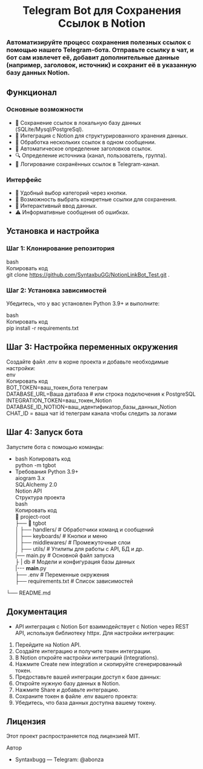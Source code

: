 <h1 align="center">Telegram Bot для Сохранения Ссылок в Notion</h1>

### Автоматизируйте процесс сохранения полезных ссылок с помощью нашего Telegram-бота. Отправьте ссылку в чат, и бот сам извлечет её, добавит дополнительные данные (например, заголовок, источник) и сохранит её в указанную базу данных Notion.
## Функционал  
### Основные возможности
- 💾 Сохранение ссылок в локальную базу данных (SQLite/Mysql/PostgreSql).
- 📝 Интеграция с Notion для структурированного хранения данных.
- 🔗 Обработка нескольких ссылок в одном сообщении.
- 📑 Автоматическое определение заголовков ссылок.
- 🔍 Определение источника (канал, пользователь, группа).
- 📝 Логирование сохранённых ссылок в Telegram-канал.
### Интерфейс
- 📂 Удобный выбор категорий через кнопки.
- 🎯 Возможность выбрать конкретные ссылки для сохранения.
- 🤖 Интерактивный ввод данных.
- ⚠️ Информативные сообщения об ошибках.
## Установка и настройка
### Шаг 1: Клонирование репозитория
bash  
Копировать код  
git clone https://github.com/SyntaxbuGG/NotionLinkBot_Test.git .  

### Шаг 2: Установка зависимостей  
Убедитесь, что у вас установлен Python 3.9+ и выполните:  

bash  
Копировать код  
pip install -r requirements.txt  
## Шаг 3: Настройка переменных окружения  
Создайте файл .env в корне проекта и добавьте необходимые настройки:  
env  
Копировать код  
BOT_TOKEN=ваш_токен_бота телеграм  
DATABASE_URL=Ваша датабаза # или строка подключения к PostgreSQL  
INTEGRATION_TOKEN=ваш_токен_Notion  
DATABASE_ID_NOTION=ваш_идентификатор_базы_данных_Notion  
CHAT_ID = ваша чат id  телеграм канала чтобы следить за логами  
## Шаг 4: Запуск бота  
Запустите бота с помощью команды:  
- bash
Копировать код  
python -m tgbot 
- Требования
Python 3.9+  
aiogram 3.x  
SQLAlchemy 2.0  
Notion API  
Структура проекта  
bash  
Копировать код  
📂 project-root  
├── 📁 tgbot  
│   ├── handlers/         # Обработчики команд и сообщений  
│   ├── keyboards/        # Кнопки и меню  
│   ├── middlewares/      # Промежуточные слои  
│   ├── utils/            # Утилиты для работы с API, БД и др.  
    |── main.py           # Основной файл запуска  
├   |    db                 # Модели и конфигурация базы данных  
|--- __main__.py  
├── .env                  # Переменные окружения  
├── requirements.txt      # Список зависимостей  

└── README.md  
## Документация
- API интеграция с Notion
Бот взаимодействует с Notion через REST API, используя библиотеку httpx. Для настройки интеграции:  

1. Перейдите на Notion API.  
2. Создайте интеграцию и получите токен интеграции.  
3. В Notion откройте настройки интеграций (Integrations).  
4. Нажмите Create new integration и скопируйте сгенерированный токен.  
5. Предоставьте вашей интеграции доступ к базе данных:  
6. Откройте нужную базу данных в Notion.  
7. Нажмите Share и добавьте интеграцию.  
9. Сохраните токен в файле .env вашего проекта:
10. Убедитесь, что база данных доступна вашему токену.  

## Лицензия
Этот проект распространяется под лицензией MIT.  

Автор
- Syntaxbugg — Telegram: @abonza

